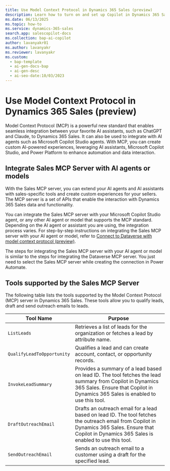 ```yaml
---
title: Use Model Context Protocol in Dynamics 365 Sales (preview)
description: Learn how to turn on and set up Copilot in Dynamics 365 Sales. Help your sales team can get summaries of their lead and opportunity records, catch up on recent changes, and prepare for meetings.
ms.date: 06/13/2025
ms.topic: how-to
ms.service: dynamics-365-sales
search.app: salescopilot-docs
ms.collection: bap-ai-copilot
author: lavanyakr01
ms.author: lavanyakr
ms.reviewer: lavanyakr
ms.custom:
  - bap-template
  - ai-gen-docs-bap
  - ai-gen-desc
  - ai-seo-date:10/03/2023
---
```


# Use Model Context Protocol in Dynamics 365 Sales (preview)

Model Context Protocol (MCP) is a powerful new standard that enables seamless integration between your favorite AI assistants, such as ChatGPT and Claude, to Dynamics 365 Sales. It can also be used to integrate with AI agents such as Microsoft Copilot Studio agents. With MCP, you can create custom AI-powered experiences, leveraging AI assistants, Microsoft Copilot Studio, and Power Platform to enhance automation and data interaction.

## Integrate Sales MCP Server with AI agents or models

With the Sales MCP server, you can extend your AI agents and AI assistants with sales-specific tools and create custom experiences for your sellers. The MCP server is a set of APIs that enable the interaction with Dynamics 365 Sales data and functionality.

You can integrate the Sales MCP server with your Microsoft Copilot Studio agent, or any other AI agent or model that supports the MCP standard. Depending on the AI agent or assistant you are using, the integration process varies. For step-by-step instructions on integrating the Sales MCP server with your AI agent or model, refer to [Connect to Dataverse with model context protocol (preview)](/power-apps/maker/data-platform/data-platform-mcp). 

The steps for integrating the Sales MCP server with your AI agent or model is similar to the steps for integrating the Dataverse MCP server. You just need to select the Sales MCP server while creating the connection in Power Automate. 



## Tools supported by the Sales MCP Server

The following table lists the tools supported by the Model Context Protocol (MCP) server in Dynamics 365 Sales. These tools allow you to qualify leads, draft and send outreach emails to leads.


| Tool Name              | Purpose                                                                                                   |
|------------------------|-----------------------------------------------------------------------------------------------------------|
| `ListLeads`            | Retrieves a list of leads for the organization or fetches a lead by attribute name.                       |
| `QualifyLeadToOpportunity` | Qualifies a lead and can create account, contact, or opportunity records.                                 |
| `InvokeLeadSummary`    | Provides a summary of a lead based on lead ID. The tool fetches the lead summary from Copilot in Dynamics 365 Sales. Ensure that Copilot in Dynamics 365 Sales is enabled to use this tool. |
| `DraftOutreachEmail`   | Drafts an outreach email for a lead based on lead ID. The tool fetches the outreach email from Copilot in Dynamics 365 Sales. Ensure that Copilot in Dynamics 365 Sales is enabled to use this tool. |
| `SendOutreachEmail`    | Sends an outreach email to a customer using a draft for the specified lead.                                |